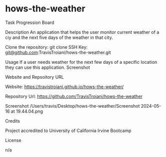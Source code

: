 # hows-the-weather

Task Progression Board

Description
An application that helps the user monitor current weather of a ciy and the next five days of the weather in that city.

Clone the repository: git clone SSH Key: git@github.com:TravisTroiani/hows-the-weather.git

Usage
If a user needs weather for the next few days of a specific location they can use this application. 
Screenshot



Website and Repsoitory URL

Website: https://travistroiani.github.io/hows-the-weather/

Repository Url: https://github.com/TravisTroiani/hows-the-weather

Screenshot
/Users/travis/Desktop/hows-the-weather/Screenshot 2024-05-16 at 19.44.04.png

Credits

Project accredited to University of California Irvine Bootcamp

License

n/a
